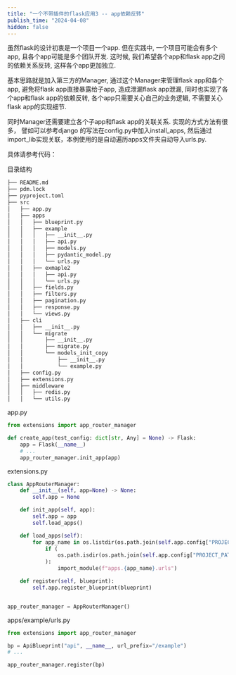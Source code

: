 ```yaml
---
title: "一个不带插件的flask应用3 -- app依赖反转"
publish_time: "2024-04-08"
hidden: false
---
```


虽然flask的设计初衷是一个项目一个app. 但在实践中, 一个项目可能会有多个app, 且各个app可能是多个团队开发. 这时候, 我们希望各个app和flask app之间的依赖关系反转, 这样各个app更加独立.

基本思路就是加入第三方的Manager, 通过这个Manager来管理flask app和各个app, 避免将flask app直接暴露给子app, 造成泄漏flask app泄漏, 同时也实现了各个app和flask app的依赖反转, 各个app只需要关心自己的业务逻辑, 不需要关心flask app的实现细节.

同时Manager还需要建立各个子app和flask app的关联关系. 实现的方式方法有很多， 譬如可以参考django 的写法在config.py中加入install_apps, 然后通过import_lib实现关联，本例使用的是自动遍历apps文件夹自动导入urls.py.

具体请参考代码：

目录结构

```txt
├── README.md
├── pdm.lock
├── pyproject.toml
├── src
│   ├── app.py
│   ├── apps
│   │   ├── blueprint.py
│   │   ├── example
│   │   │   ├── __init__.py
│   │   │   ├── api.py
│   │   │   ├── models.py
│   │   │   ├── pydantic_model.py
│   │   │   └── urls.py
│   │   ├── exmaple2
│   │   │   ├── api.py
│   │   │   └── urls.py
│   │   ├── fields.py
│   │   ├── filters.py
│   │   ├── pagination.py
│   │   ├── response.py
│   │   └── views.py
│   ├── cli
│   │   ├── __init__.py
│   │   └── migrate
│   │       ├── __init__.py
│   │       ├── migrate.py
│   │       └── models_init_copy
│   │           ├── __init__.py
│   │           └── example.py
│   ├── config.py
│   ├── extensions.py
│   ├── middleware
│   │   ├── redis.py
│   │   └── utils.py
```

app.py

```python
from extensions import app_router_manager

def create_app(test_config: dict[str, Any] = None) -> Flask:
    app = Flask(__name__)
    # ...
    app_router_manager.init_app(app)
```

extensions.py

```python
class AppRouterManager:
    def __init__(self, app=None) -> None:
        self.app = None

    def init_app(self, app):
        self.app = app
        self.load_apps()

    def load_apps(self):
        for app_name in os.listdir(os.path.join(self.app.config["PROJECT_PATH"], "apps")):
            if (
                os.path.isdir(os.path.join(self.app.config["PROJECT_PATH"], "apps", app_name))
            ):
                import_module(f"apps.{app_name}.urls")

    def register(self, blueprint):
        self.app.register_blueprint(blueprint)


app_router_manager = AppRouterManager()
```

apps/example/urls.py

```python
from extensions import app_router_manager

bp = ApiBlueprint("api", __name__, url_prefix="/example")
# ...

app_router_manager.register(bp)
```
